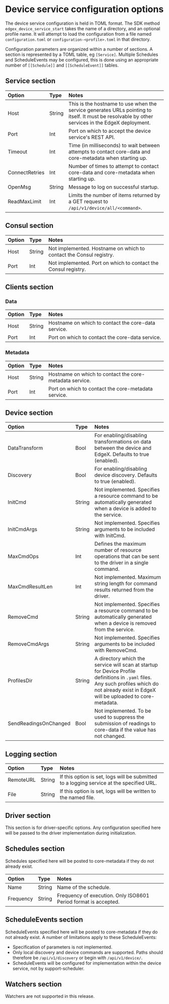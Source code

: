 # Device service configuration options

The device service configuration is held in TOML format. The SDK method `edgex_device_service_start` takes the name of a directory, and an optional profile name. It will attempt to load the configuration from a file named `configuration.toml` or `configuration-<profile>.toml` in that directory.

Configuration parameters are organized within a number of sections. A section is represented by a TOML table, eg `[Service]`. Multiple Schedules and ScheduleEvents may be configured, this is done using an appropriate number of `[[Schedule]]` and `[[ScheduleEvent]]` tables.

## Service section

Option | Type | Notes
:--- | :--- | :---
Host | String | This is the hostname to use when the service generates URLs pointing to itself. It must be resolvable by other services in the EdgeX deployment.
Port | Int | Port on which to accept the device service's REST API.
Timeout | Int | Time (in milliseconds) to wait between attempts to contact core-data and core-metadata when starting up.
ConnectRetries | Int | Number of times to attempt to contact core-data and core-metadata when starting up.
OpenMsg | String | Message to log on successful startup.
ReadMaxLimit | Int | Limits the number of items returned by a GET request to `/api/v1/device/all/<command>`.

## Consul section

Option | Type | Notes
:--- | :--- | :---
Host | String | Not implemented. Hostname on which to contact the Consul registry.
Port | Int | Not implemented. Port on which to contact the Consul registry.

## Clients section

### Data

Option | Type | Notes
:--- | :--- | :---
Host | String | Hostname on which to contact the core-data service.
Port | Int | Port on which to contact the core-data service.

### Metadata

Option | Type | Notes
:--- | :--- | :---
Host | String | Hostname on which to contact the core-metadata service.
Port | Int | Port on which to contact the core-metadata service.

## Device section

Option | Type | Notes
:--- | :--- | :---
DataTransform | Bool | For enabling/disabling transformations on data between the device and EdgeX. Defaults to true (enabled).
Discovery | Bool | For enabling/disabling device discovery. Defaults to true (enabled).
InitCmd | String | Not implemented. Specifies a resource command to be automatically generated when a device is added to the service.
InitCmdArgs | String | Not implemented. Specifies arguments to be included with InitCmd.
MaxCmdOps | Int | Defines the maximum number of resource operations that can be sent to the driver in a single command.
MaxCmdResultLen | Int | Not implemented. Maximum string length for command results returned from the driver.
RemoveCmd | String | Not implemented. Specifies a resource command to be automatically generated when a device is removed from the service.
RemoveCmdArgs | String | Not implemented. Specifies arguments to be included with RemoveCmd.
ProfilesDir | String | A directory which the service will scan at startup for Device Profile definitions in `.yaml` files. Any such profiles which do not already exist in EdgeX will be uploaded to core-metadata.
SendReadingsOnChanged | Bool | Not implemented. To be used to suppress the submission of readings to core-data if the value has not changed.

## Logging section

Option | Type | Notes
:--- | :--- | :---
RemoteURL | String | If this option is set, logs will be submitted to a logging service at the specified URL.
File | String | If this option is set, logs will be written to the named file.

## Driver section

This section is for driver-specific options. Any configuration specified here will be passed to the driver implementation during initialization.

## Schedules section

Schedules specified here will be posted to core-metadata if they do not already exist.

Option | Type | Notes
:--- | :--- | :---
Name | String | Name of the schedule.
Frequency | String | Frequency of execution. Only ISO8601 Period format is accepted.

## ScheduleEvents section

ScheduleEvents specified here will be posted to core-metadata if they do not already exist. A number of limitations apply to these ScheduleEvents:

* Specification of parameters is not implemented.
* Only local discovery and device commands are supported. Paths should therefore be `/api/v1/discovery` or begin with `/api/v1/device/`.
* ScheduleEvents will be configured for implementation within the device service, not by support-scheduler.

## Watchers section

Watchers are not supported in this release.
